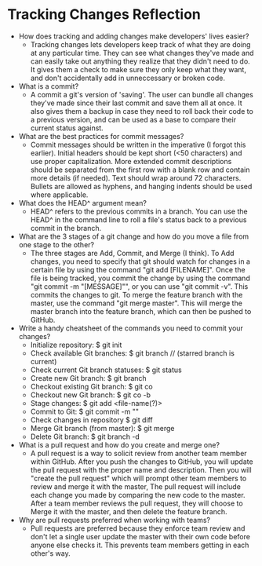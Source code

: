 # Tracking Changes Reflection

  * How does tracking and adding changes make developers' lives easier?
    - Tracking changes lets developers keep track of what they are doing at any particular time. They can see what changes they've made and can easily take out anything they realize that they didn't need to do.  It gives them a check to make sure they only keep what they want, and don't accidentally add in unneccessary or broken code.
  * What is a commit?
    - A commit a git's version of 'saving'. The user can bundle all changes they've made since their last commit and save them all at once. It also gives them a backup in case they need to roll back their code to a previous version, and can be used as a base to compare their current status against.
  * What are the best practices for commit messages?
    - Commit messages should be written in the imperative (I forgot this earlier). Initial headers should be kept short (<50 characters) and use proper capitalization. More extended commit descriptions should be separated from the first row with a blank row and contain more details (if needed). Text should wrap around 72 characters. Bullets are allowed as hyphens, and hanging indents should be used where applicable.
  * What does the HEAD^ argument mean?
    - HEAD^ refers to the previous commits in a branch.  You can use the HEAD^ in the command line to roll a file's status back to a previous commit in the branch.
  * What are the 3 stages of a git change and how do you move a file from one stage to the other?
    - The three stages are Add, Commit, and Merge (I think). To Add changes, you need to specify that git should watch for changes in a certain file by using the command "git add [FILENAME]". Once the file is being tracked, you commit the change by using the command "git commit -m "[MESSAGE]"", or you can use "git commit -v".  This commits the changes to git. To merge the feature branch with the master, use the command "git merge master". This will merge the master branch into the feature branch, which can then be pushed to GitHub.
  * Write a handy cheatsheet of the commands you need to commit your changes?
    - Initialize repository:                  $ git init
    - Check available Git branches:           $ git branch
        // (starred branch is current)
    - Check current Git branch statuses:      $ git status
    - Create new Git branch:                  $ git branch <name-of-branch>
    - Checkout existing Git branch:           $ git co <name-of-branch>
    - Checkout new Git branch:                $ git co -b <name-of-branch>
    - Stage changes:                          $ git add <file-name(?)>
    - Commit to Git:                          $ git commit -m "<message>"
    - Check changes in repository             $ git diff
    - Merge Git branch (from master):         $ git merge <name-of-branch-to-merge>
    - Delete Git branch:                      $ git branch -d <name-of-branch-to-delete>
  * What is a pull request and how do you create and merge one?
    - A pull request is a way to solicit review from another team member within GitHub.  After you push the changes to GitHub, you will update the pull request with the proper name and description.  Then you will "create the pull request" which will prompt other team members to review and merge it with the master, The pull request will include each change you made by comparing the new code to the master.  After a team member reviews the pull request, they will choose to Merge it with the master, and then delete the feature branch.
  * Why are pull requests preferred when working with teams?
    - Pull requests are preferred because they enforce team review and don't let a single user update the master with their own code before anyone else checks it.  This prevents team members getting in each other's way.